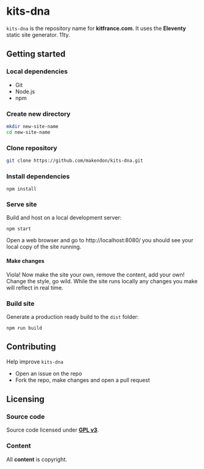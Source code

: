 # kits-dna

`kits-dna` is the repository name for **kitfrance.com**. It uses the **Eleventy** static site generator. 11ty.

## Getting started

### Local dependencies

- Git
- Node.js
- npm

### Create new directory

```bash
mkdir new-site-name
cd new-site-name
```

### Clone repository

```bash
git clone https://github.com/makendon/kits-dna.git
```

### Install dependencies

```npm
npm install
```

### Serve site

Build and host on a local development server:

```npm
npm start
```

Open a web browser and go to http://localhost:8080/ you should see your local copy of the site running.

#### Make changes

Viola! Now make the site your own, remove the content, add your own! Change the style, go wild. While the site runs locally any changes you make will reflect in real time.

### Build site

Generate a production ready build to the `dist` folder:

```npm
npm run build
```

## Contributing

Help improve `kits-dna`

- Open an issue on the repo
- Fork the repo, make changes and open a pull request

## Licensing

### Source code

Source code licensed under [**GPL v3**](https://www.gnu.org/licenses/gpl-3.0.html).

### Content

All **content** is copyright.
